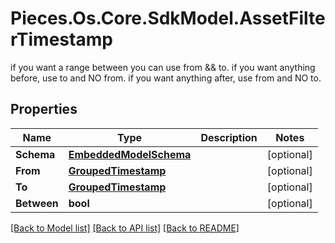 # Pieces.Os.Core.SdkModel.AssetFilterTimestamp
if you want a range between you can use from && to.  if you want anything before, use to and NO from.  if you want anything after, use from and NO to.

## Properties

Name | Type | Description | Notes
------------ | ------------- | ------------- | -------------
**Schema** | [**EmbeddedModelSchema**](EmbeddedModelSchema.md) |  | [optional] 
**From** | [**GroupedTimestamp**](GroupedTimestamp.md) |  | [optional] 
**To** | [**GroupedTimestamp**](GroupedTimestamp.md) |  | [optional] 
**Between** | **bool** |  | [optional] 

[[Back to Model list]](../README.md#documentation-for-models) [[Back to API list]](../README.md#documentation-for-api-endpoints) [[Back to README]](../README.md)

